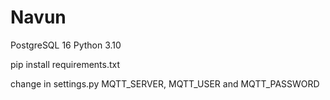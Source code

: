 # Navun

PostgreSQL 16
Python 3.10

pip install requirements.txt

change in settings.py MQTT_SERVER, MQTT_USER and MQTT_PASSWORD
